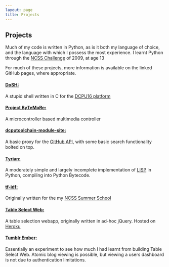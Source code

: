 ```yaml
---
layout: page
title: Projects
---
```


## Projects

Much of my code is written in Python, as is it both my language of choice, and the language with which I possess the most experience.
I learnt Python through the [NCSS Challenge](https://groklearning.com/challenge/) of 2009, at age 13

For much of these projects, more information is available on the linked GitHub pages, where appropriate.

#### [DoSH:](http://github.com/Mause/DoSH)
A stupid shell written in C for the [DCPU16 platform](http://dcpu.com/)

#### [Project ByTeMoRe:](bytemore)
A microcontroller based multimedia controller

#### [dcputoolchain-module-site:](http://github.com/Mause/dcputoolchain-module-site)
A basic proxy for the [GitHub API](http://developer.github.com/), with some basic search functionality bolted on top.

#### [Tyrian:](https://github.com/Mause/tyrian)
A moderately simple and largely incomplete implementation of [LISP](http://en.wikipedia.org/wiki/Lisp_(programming_language)) in Python, compiling into Python Bytecode.

#### [tf-idf:](http://github.com/Mause/tf-idf)
Originally written for the my [NCSS Summer School]()

#### [Table Select Web:](http://github.com/Mause/table_select_web)
A table selection webapp, originally written in ad-hoc jQuery. Hosted on [Heroku](http://ball.mause.me)

#### [Tumblr Ember:](http://github.com/Mause/tumblr-ember)
Essentially an experiment to see how much I had learnt from building Table Select Web. Atomic blog viewing is possible, but viewing a users dashboard is not due to authentication limitations.
